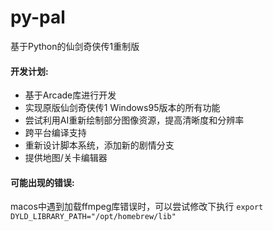 # py-pal
基于Python的仙剑奇侠传1重制版
#### 开发计划:
* 基于Arcade库进行开发
* 实现原版仙剑奇侠传1 Windows95版本的所有功能
* 尝试利用AI重新绘制部分图像资源，提高清晰度和分辨率
* 跨平台编译支持
* 重新设计脚本系统，添加新的剧情分支
* 提供地图/关卡编辑器


#### 可能出现的错误:
macos中遇到加载ffmpeg库错误时，可以尝试修改下执行 `export DYLD_LIBRARY_PATH="/opt/homebrew/lib"`
